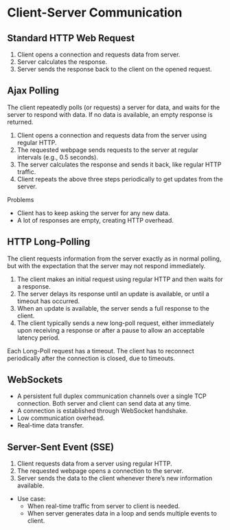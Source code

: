 Client-Server Communication
====

## Standard HTTP Web Request
1. Client opens a connection and requests data from server.
2. Server calculates the response.
3. Server sends the response back to the client on the opened request.

## Ajax Polling
The client repeatedly polls (or requests) a server for data, and waits for the server to respond with data. If no data is available, an empty response is returned.

1. Client opens a connection and requests data from the server using regular HTTP.
2. The requested webpage sends requests to the server at regular intervals (e.g., 0.5 seconds).
3. The server calculates the response and sends it back, like regular HTTP traffic.
4. Client repeats the above three steps periodically to get updates from the server.

Problems
- Client has to keep asking the server for any new data.
- A lot of responses are empty, creating HTTP overhead.

## HTTP Long-Polling
The client requests information from the server exactly as in normal polling, but with the expectation that the server may not respond immediately.

1. The client makes an initial request using regular HTTP and then waits for a response.
2. The server delays its response until an update is available, or until a timeout has occurred.
3. When an update is available, the server sends a full response to the client.
4. The client typically sends a new long-poll request, either immediately upon receiving a response or after a pause to allow an acceptable latency period.

Each Long-Poll request has a timeout. The client has to reconnect periodically after the connection is closed, due to timeouts.

## WebSockets
- A persistent full duplex communication channels over a single TCP connection. Both server and client can send data at any time.
- A connection is established through WebSocket handshake.
- Low communication overhead.
- Real-time data transfer.

## Server-Sent Event (SSE)
1. Client requests data from a server using regular HTTP.
2. The requested webpage opens a connection to the server.
3. Server sends the data to the client whenever there’s new information available.

- Use case:
  - When real-time traffic from server to client is needed.
  - When server generates data in a loop and sends multiple events to client.
